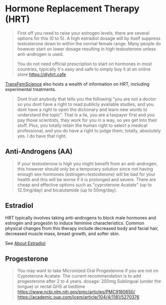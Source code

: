# Hormone Replacement Therapy (HRT)

> First off you need to raise your estrogen levels, there are several options for this (0 to 5). A high 
estradiol dosage will by itself suppress testosterone down to within the normal female range. Many 
people do however start on lower dosage resulting in high testosterone unless anti-androgen is used. 
>
> You do not need official prescription to start on hormones in most countries, typically it's easy and safe 
to simply buy it at an online store https://diyhrt.cafe

[TransFemScience](https://transfemscience.org/articles/) also hosts a wealth of information on HRT, including experimental treatments.

> Dont trust anybody that tells you the following "you are not a doctor so you dont have a right to read publicly available studies, and you dont have a right to open the dictionary and learn new words to understand the topic". That is a lie, you are a taxpayer first and you pay those scientists, they work for you in a way, so yes get into their stuff. Plus, you totally retain the human right to select a medical professional, and you do have a right to judge them, totally, absolutely yes. I do have that right.

## Anti-Androgens (AA)
> If your testosterone is high you might benefit from an anti-androgen, this however should only be a 
temporary solution since not having enough sex-hormones (estrogen+testosterone) will be bad for your 
health and this will be worse if it is prolonged and severe. There are cheap and effective options such as
"cyproterone Acatate" (up to 12.5mg/day) and bicalutamide (up to 50mg/day).

## Estradiol

HRT typically involves taking anti-androgens to block male hormones and estrogen and progestin to induce feminine characteristics. Common physical changes from this therapy include decreased body and facial hair, decreased muscle mass, breast growth, and softer skin.

See [About Estradiol](ESTRADIOL)

## Progesterone
> You may want to take Micronized Oral Progesterone if you are not on Cyproterone Acatate. The 
current recommendation is to add progesterone after 2 to 4 years.
dosage: 200mg Sublingual (under the tongue) or rectal QHS at bedtime
https://www.ncbi.nlm.nih.gov/pmc/articles/PMC9160650/
https://academic.oup.com/jcem/article/104/4/1181/5270376
